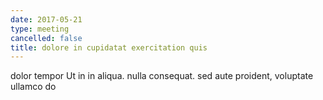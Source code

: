 ```yaml
---
date: 2017-05-21
type: meeting
cancelled: false
title: dolore in cupidatat exercitation quis
---
```

dolor tempor Ut in in aliqua. nulla consequat. sed aute proident, voluptate ullamco do